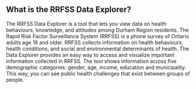## What is the RRFSS Data Explorer?

The RRFSS Data Explorer is a tool that lets you view data on health behaviours, knowledge, and attitudes among Durham Region residents. The Rapid Risk Factor Surveillance System (RRFSS) is a phone survey of Ontario adults age 18 and older. RRFSS collects information on health behaviours, health conditions, and social and environmental determinants of health. The Data Explorer provides an easy way to access and visualize important information collected in RRFSS. The tool shows information across five demographic categories: gender, age, income, education and municipality. This way, you can see public health challenges that exist between groups of people.